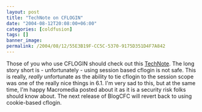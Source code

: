 ```yaml
---
layout: post
title: "TechNote on CFLOGIN"
date: "2004-08-12T20:08:00+06:00"
categories: [coldfusion]
tags: []
banner_image: 
permalink: /2004/08/12/55E3B19F-CC5C-5370-9175D351D4F7A842
---
```


Those of you who use CFLOGIN should check out this <a href="http://www.macromedia.com/support/coldfusion/ts/documents/loginstorage_caching.htm?pss=rss_coldfusion_19490">TechNote</a>. The long story short is - unfortunately - using session based cflogin is not safe. This is really, <i>really</i> unfortunate as the ability to tie cflogin to the session scope was one of the really nice things in 6.1. I'm very sad to this, but at the same time, I'm happy Macromedia posted about it as it is a security risk folks should know about. The next release of BlogCFC will revert back to using cookie-based cflogin.